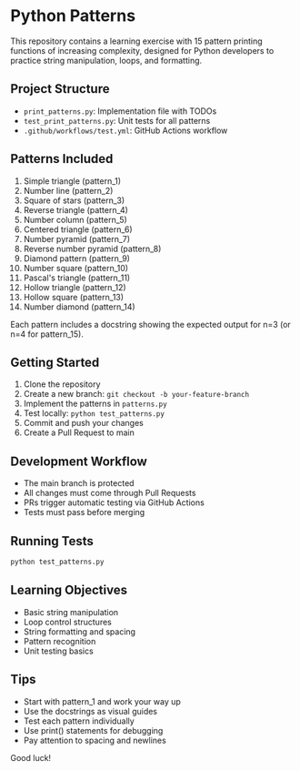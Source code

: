 # Python Patterns
This repository contains a learning exercise with 15 pattern printing functions of increasing complexity, designed for Python developers to practice string manipulation, loops, and formatting.

## Project Structure
- `print_patterns.py`: Implementation file with TODOs
- `test_print_patterns.py`: Unit tests for all patterns
- `.github/workflows/test.yml`: GitHub Actions workflow

## Patterns Included

1. Simple triangle (pattern_1)
2. Number line (pattern_2)
3. Square of stars (pattern_3)
4. Reverse triangle (pattern_4)
5. Number column (pattern_5)
6. Centered triangle (pattern_6)
7. Number pyramid (pattern_7)
8. Reverse number pyramid (pattern_8)
9. Diamond pattern (pattern_9)
10. Number square (pattern_10)
11. Pascal's triangle (pattern_11)
12. Hollow triangle (pattern_12)
13. Hollow square (pattern_13)
14. Number diamond (pattern_14)

Each pattern includes a docstring showing the expected output for n=3 (or n=4 for pattern_15).

## Getting Started

1. Clone the repository
2. Create a new branch: `git checkout -b your-feature-branch`
3. Implement the patterns in `patterns.py`
4. Test locally: `python test_patterns.py`
5. Commit and push your changes
6. Create a Pull Request to main

## Development Workflow
- The main branch is protected
- All changes must come through Pull Requests
- PRs trigger automatic testing via GitHub Actions
- Tests must pass before merging

## Running Tests

```bash
python test_patterns.py
```

## Learning Objectives
- Basic string manipulation
- Loop control structures
- String formatting and spacing
- Pattern recognition
- Unit testing basics

## Tips
- Start with pattern_1 and work your way up
- Use the docstrings as visual guides
- Test each pattern individually
- Use print() statements for debugging
- Pay attention to spacing and newlines

Good luck!
